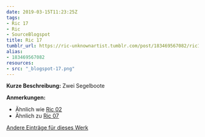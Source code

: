 ```yaml
---
date: 2019-03-15T11:23:25Z
tags:
- Ric 17
- Ric
- SourceBlogspot
title: Ric 17
tumblr_url: https://ric-unknownartist.tumblr.com/post/183469567082/ric17
alias:
- 183469567082
resources:
- src: "_blogspot-17.png"
---
```


**Kurze Beschreibung:** Zwei Segelboote

**Anmerkungen:**

- Ähnlich wie [Ric 02](/de/tags/ric-02)
- Ähnlich zu [Ric 07](/de/tags/ric-07)

[Andere Einträge für dieses Werk](/de/tags/ric-17)
